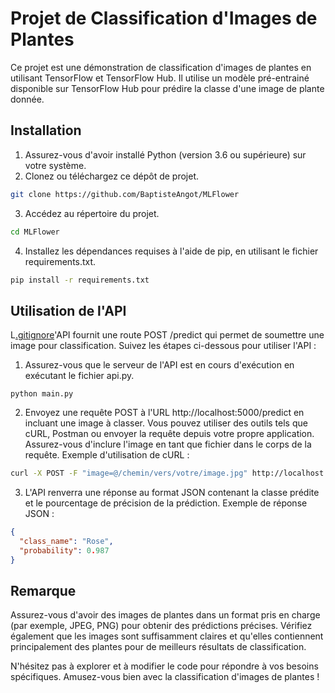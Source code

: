 # Projet de Classification d'Images de Plantes
Ce projet est une démonstration de classification d'images de plantes en utilisant TensorFlow et TensorFlow Hub. Il utilise un modèle pré-entrainé disponible sur TensorFlow Hub pour prédire la classe d'une image de plante donnée.

## Installation
1. Assurez-vous d'avoir installé Python (version 3.6 ou supérieure) sur votre système.
2. Clonez ou téléchargez ce dépôt de projet.
```bash
git clone https://github.com/BaptisteAngot/MLFlower
```

3. Accédez au répertoire du projet.
```bash
cd MLFlower
```
4. Installez les dépendances requises à l'aide de pip, en utilisant le fichier requirements.txt.
```bash
pip install -r requirements.txt
```

## Utilisation de l'API
L[.gitignore](.gitignore)'API fournit une route POST /predict qui permet de soumettre une image pour classification. Suivez les étapes ci-dessous pour utiliser l'API :

1. Assurez-vous que le serveur de l'API est en cours d'exécution en exécutant le fichier api.py.
```
python main.py
```
2. Envoyez une requête POST à l'URL http://localhost:5000/predict en incluant une image à classer. Vous pouvez utiliser des outils tels que cURL, Postman ou envoyer la requête depuis votre propre application. Assurez-vous d'inclure l'image en tant que fichier dans le corps de la requête.
Exemple d'utilisation de cURL : 
```bash
curl -X POST -F "image=@/chemin/vers/votre/image.jpg" http://localhost:5000/predict
```

3. L'API renverra une réponse au format JSON contenant la classe prédite et le pourcentage de précision de la prédiction.
Exemple de réponse JSON :
```json
{
  "class_name": "Rose",
  "probability": 0.987
}
```
## Remarque
Assurez-vous d'avoir des images de plantes dans un format pris en charge (par exemple, JPEG, PNG) pour obtenir des prédictions précises. Vérifiez également que les images sont suffisamment claires et qu'elles contiennent principalement des plantes pour de meilleurs résultats de classification.

N'hésitez pas à explorer et à modifier le code pour répondre à vos besoins spécifiques. Amusez-vous bien avec la classification d'images de plantes !